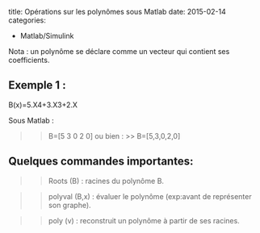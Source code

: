 title: Opérations sur les polynômes sous Matlab
date: 2015-02-14
categories: 
- Matlab/Simulink


Nota : un polynôme se déclare comme un vecteur qui contient ses coefficients.




## Exemple 1 :




B(x)=5.X4+3.X3+2.X




Sous Matlab : 




>> B=[5 3 0 2 0] ou bien : >> B=[5,3,0,2,0]







## Quelques commandes importantes:




>> Roots (B) : racines du polynôme B.




>> polyval (B,x) : évaluer le polynôme (exp:avant de représenter son graphe).




>> poly (v) : reconstruit un polynôme à partir de ses racines.
